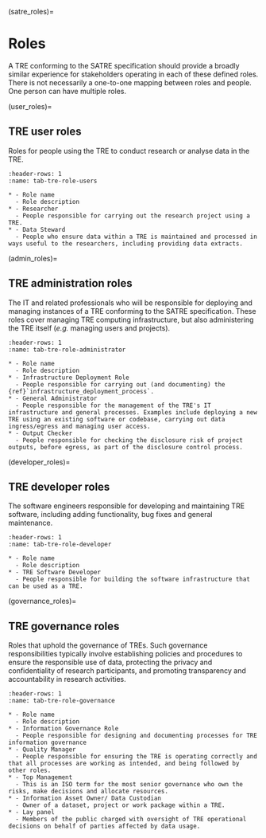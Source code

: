 (satre_roles)=

# Roles

A TRE conforming to the SATRE specification should provide a broadly similar experience for stakeholders operating in each of these defined roles.
There is not necessarily a one-to-one mapping between roles and people.
One person can have multiple roles.

(user_roles)=

## TRE user roles

Roles for people using the TRE to conduct research or analyse data in the TRE.

<!-- The document will explain that user experience of the platform and associated documentation should feel similar across TREs conforming to SATRE specification. -->

```{list-table}
:header-rows: 1
:name: tab-tre-role-users

* - Role name
  - Role description
* - Researcher
  - People responsible for carrying out the research project using a TRE.
* - Data Steward
  - People who ensure data within a TRE is maintained and processed in ways useful to the researchers, including providing data extracts.

```

(admin_roles)=

## TRE administration roles

The IT and related professionals who will be responsible for deploying and managing instances of a TRE conforming to the SATRE specification.
These roles cover managing TRE computing infrastructure, but also administering the TRE itself (_e.g._ managing users and projects).

<!-- The document will explain that SATRE conforming TREs should have documentation and infrastructure deployment code/apps that conform to software engineering best practices, which are also defined here, making them "simple" for an IT professional to follow; troubleshooting steps included. -->

```{list-table}
:header-rows: 1
:name: tab-tre-role-administrator

* - Role name
  - Role description
* - Infrastructure Deployment Role
  - People responsible for carrying out (and documenting) the {ref}`infrastructure_deployment_process`.
* - General Administrator
  - People responsible for the management of the TRE's IT infrastructure and general processes. Examples include deploying a new TRE using an existing software or codebase, carrying out data ingress/egress and managing user access.
* - Output Checker
  - People responsible for checking the disclosure risk of project outputs, before egress, as part of the disclosure control process.
```

(developer_roles)=

## TRE developer roles

The software engineers responsible for developing and maintaining TRE software, including adding functionality, bug fixes and general maintenance.

<!-- The document will explain recommended practices suitable for developing a software of this complexity and reference learnings from existing TRE developers. -->

```{list-table}
:header-rows: 1
:name: tab-tre-role-developer

* - Role name
  - Role description
* - TRE Software Developer
  - People responsible for building the software infrastructure that can be used as a TRE.
```

(governance_roles)=

## TRE governance roles

Roles that uphold the governance of TREs.
Such governance responsibilities typically involve establishing policies and procedures to ensure the responsible use of data, protecting the privacy and confidentiality of research participants, and promoting transparency and accountability in research activities.

```{list-table}
:header-rows: 1
:name: tab-tre-role-governance

* - Role name
  - Role description
* - Information Governance Role
  - People responsible for designing and documenting processes for TRE information governance
* - Quality Manager
  - People responsible for ensuring the TRE is operating correctly and that all processes are working as intended, and being followed by other roles.
* - Top Management
  - This is an ISO term for the most senior governance who own the risks, make decisions and allocate resources.
* - Information Asset Owner/ Data Custodian
  - Owner of a dataset, project or work package within a TRE.
* - Lay panel
  - Members of the public charged with oversight of TRE operational decisions on behalf of parties affected by data usage.

```
